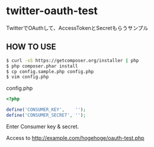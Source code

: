 twitter-oauth-test
==================

TwitterでOAuthして、AccessTokenとSecretもらうサンプル

## HOW TO USE

```bash
$ curl -sS https://getcomposer.org/installer | php
$ php composer.phar install
$ cp config.sample.php config.php
$ vim config.php
```

config.php
```php
<?php

define('CONSUMER_KEY',    '');
define('CONSUMER_SECRET', '');
```

Enter Consumer key & secret.


Access to http://example.com/hogehoge/oauth-test.php
